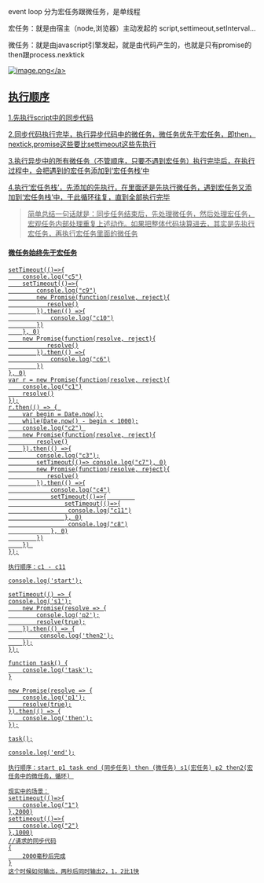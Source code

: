 event loop 分为宏任务跟微任务，是单线程

宏任务：就是由宿主（node,浏览器）主动发起的 script,settimeout,setInterval...

微任务：就是由javascript引擎发起，就是由代码产生的，也就是只有promise的then跟process.nexktick

<a data-fancybox title="image.png" href="https://p9-juejin.byteimg.com/tos-cn-i-k3u1fbpfcp/0b2b30bf679342379cd9902ee5910714~tplv-k3u1fbpfcp-watermark.image?">![image.png](https://p9-juejin.byteimg.com/tos-cn-i-k3u1fbpfcp/0b2b30bf679342379cd9902ee5910714~tplv-k3u1fbpfcp-watermark.image?)</a>

## 执行顺序
1.先执行script中的同步代码

2.同步代码执行完毕，执行异步代码中的微任务，微任务优先于宏任务，即then，nextick,promise这些要比settimeout这些先执行

3.执行异步中的所有微任务（不管顺序，只要不遇到宏任务）执行完毕后，在执行过程中，会把遇到的宏任务添加到‘宏任务栈’中

4.执行‘宏任务栈’，先添加的先执行，在里面还是先执行微任务，遇到宏任务又添加到‘宏任务栈’中，于此循环往复，直到全部执行完毕

>简单总结一句话就是：同步任务结束后，先处理微任务，然后处理宏任务，宏观任务内部处理重复上述动作。如果把整体代码块算进去，其实是先执行宏任务，再执行宏任务里面的微任务

#### 微任务始终先于宏任务
```
setTimeout(()=>{
    console.log("c5")
    setTimeout(()=>{
        console.log("c9")
        new Promise(function(resolve, reject){
           resolve()
        }).then(() =>{
            console.log("c10")
        })
    }, 0)
    new Promise(function(resolve, reject){
           resolve()
        }).then(() =>{
            console.log("c6")
        })
}, 0)
var r = new Promise(function(resolve, reject){
    console.log("c1")
    resolve()
});
r.then(() => { 
    var begin = Date.now();
    while(Date.now() - begin < 1000);
    console.log("c2") 
    new Promise(function(resolve, reject){
        resolve()
    }).then(() =>{
        console.log("c3");
        setTimeout(()=> console.log("c7"), 0)
        new Promise(function(resolve, reject){
           resolve()
        }).then(() =>{
            console.log("c4")
            setTimeout(()=>{        
                setTimeout(()=>{
                 console.log("c11")
                }, 0)
                 console.log("c8")
            }, 0)
        })
    }) 
});

执行顺序：c1 - c11
```

```
console.log('start');

setTimeout(() => {
console.log('s1');
    new Promise(resolve => {
        console.log('p2');
        resolve(true);
    }).then(() => {
         console.log('then2');
    });
});

function task() {
    console.log('task');
}

new Promise(resolve => {
    console.log('p1');
    resolve(true);
}).then(() => {
    console.log('then');
});

task();

console.log('end');

执行顺序：start p1 task end (同步任务) then (微任务) s1(宏任务) p2 then2(宏任务中的微任务，循环) 

现实中的场景：
settimeout(()=>{
    console.log("1")
},2000)
settimeout(()=>{
    console.log("2")
},1000)
//请求的同步代码
{
    2000毫秒后完成
}
这个时候如何输出，两秒后同时输出2，1，2比1快
```